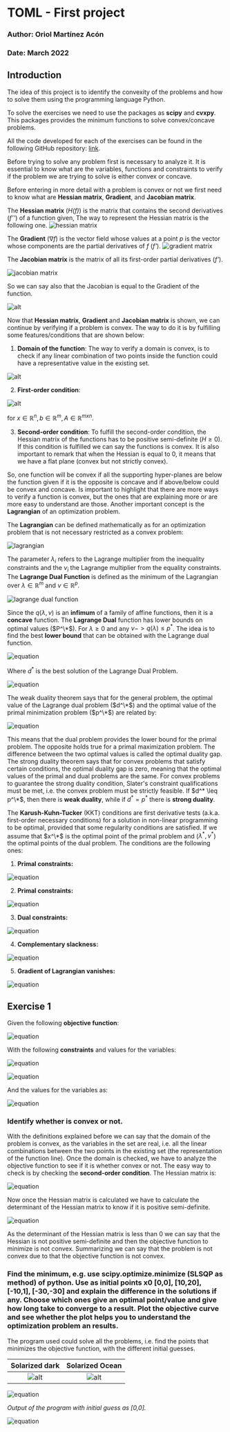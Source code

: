 # TOML - First project
### Author: Oriol Martínez Acón
### Date: March 2022

<!-- ADD EQUATIONS -->

## Introduction
The idea of this project is to identify the convexity of the problems and how to solve them using the programming language Python.

To solve the exercises we need to use the packages as **scipy** and **cvxpy**. This packages provides the minimum functions to solve convex/concave problems.

All the code developed for each of the exercises can be found in the following GitHub repository: [link](https://github.com/oriolmartinezac/TOML-Labs/tree/main/project-1). 

Before trying to solve any problem first is necessary to analyze it. It is essential to know what are the variables, functions and constraints to verify if the problem we are trying to solve is either convex or concave.

Before entering in more detail with a problem is convex or not we first need to know what are **Hessian matrix**, **Gradient**, and **Jacobian matrix**.

The **Hessian matrix** (*H(f)*) is the matrix that contains the second derivatives (*f''*) of a function given,  The way to represent the Hessian matrix is the following one.
![hessian matrix](./images/equations/1.png)

The **Gradient** ($\nabla f$) is the vector field whose values at a point $p$ is the vector whose components are the partial derivatives of *f* (*f'*).
![gradient matrix](./images/equations/2.png)

The **Jacobian matrix** is the matrix of all its first-order partial derivatives (*f'*).

![jacobian matrix](./images/equations/3.png)

So we can say also that the Jacobian is equal to the Gradient of the function.

![alt](./images/equations/4.png)

Now that **Hessian matrix**, **Gradient** and **Jacobian matrix** is shown, we can continue by verifying if a problem is convex. 
The way to do it is by fulfilling some features/conditions that are shown below:

1. **Domain of the function**: The way to verify a domain is convex, is to check if any linear combination of two points inside the function could have a representative value in the existing set. 

![alt](./images/equations/5.png)

2. **First-order condition**:

![alt](./images/equations/6.png)

for $x \in \mathbb{R}^n, b \in \mathbb{R}^m, A \in \mathbb{R}^{mxn}$.

3. **Second-order condition**: To fulfill the second-order condition, the Hessian matrix of the functions has to be positive semi-definite ($H \geq 0$). If this condition is fulfilled we can say the functions is convex. It is also important to remark that when the Hessian is equal to 0, it means that we have a flat plane (convex but not strictly convex).

So, one function will be convex if all the supporting hyper-planes are below the function given if it is the opposite is concave and if above/below could be convex and concave.
Is important to highlight that there are more ways to verify a function is convex, but the ones that are explaining more or are more easy to understand are those.
Another important concept is the **Lagrangian** of an optimization problem. 

The **Lagrangian** can be defined mathematically as for an optimization problem that is not necessary restricted as a convex problem:

![lagrangian](./images/equations/7.png)

The parameter $\lambda_i$ refers to the Lagrange multiplier from the inequality constraints and the $\nu_i$ the Lagrange multiplier from the equality constraints.
The **Lagrange Dual Function** is defined as the minimum of the Lagrangian over $\lambda \in \mathbb{R}^m$ and $\nu \in \mathbb{R}^p$.

![lagrange dual function](./images/equations/8.png)

Since the $q(\lambda,\nu)$ is an **infimum** of a family of affine functions, then it is a **concave** function. The **Lagrange Dual** function has lower bounds on optimal values ($P^\*$).
For $\lambda \geq 0$ and any $\nu -> q(\lambda) \leq p^*$.
The idea is to find the best **lower bound** that can be obtained with the Lagrange dual function.

![equation](./images/equations/9.png)

Where $d^*$ is the best solution of the Lagrange Dual Problem.

![equation](./images/equations/10.png)

The weak duality theorem says that for the general problem, the optimal value of the Lagrange dual problem ($d^\*$) and the optimal value of the primal minimization problem ($p^\*$) are related by:

![equation](./images/equations/11.png)

This means that the dual problem provides the lower bound for the primal problem. The opposite holds true for a primal maximization problem. The difference between the two optimal values is called the optimal duality gap.
The strong duality theorem says that for convex problems that satisfy certain conditions, the optimal duality gap is zero, meaning that the optimal values of the primal and dual problems are the same. For convex problems to guarantee the strong duality condition, Slater's constraint qualifications must be met, i.e. the convex problem must be strictly feasible.
If $d^* \leq p^\*$, then there is **weak duality**, while if $d^* =  p^*$ there is **strong duality**.

The **Karush-Kuhn-Tucker** (KKT) conditions are first derivative tests (a.k.a. first-order necessary conditions) for a solution in non-linear programming to be optimal, provided that some regularity conditions are satisfied.
If we assume that $x^\*$ is the optimal point of the primal problem and ($\lambda^*, \nu^*$) the optimal points of the dual problem. The conditions are the following ones:
1. **Primal constraints:**

![equation](./images/equations/12.png)

2. **Primal constraints:**

![equation](./images/equations/13.png)

3. **Dual constraints:**

![equation](./images/equations/14.png)

4. **Complementary slackness:**

![equation](./images/equations/15.png)

5. **Gradient of Lagrangian vanishes:**

![equation](./images/equations/16.png)

## Exercise 1
Given the following **objective function**:

![equation](./images/equations/17.png)

With the following **constraints** and values for the variables:

![equation](./images/equations/18.png)

![equation](./images/equations/19.png)

And the values for the variables as:

![equation](./images/equations/20.png)

### Identify whether is convex or not.

With the definitions explained before we can say that the domain of the problem is convex, as the variables in the set are real, i.e. all the linear combinations between the two points in the existing set (the representation of the function line).
Once the domain is checked, we have to analyze the objective function to see if it is whether convex or not. The easy way to check is by checking the **second-order condition**. The Hessian matrix is:

![equation](./images/equations/21.png)

Now once the Hessian matrix is calculated we have to calculate the determinant of the Hessian matrix to know if it is positive semi-definite.

![equation](./images/equations/22.png)

As the determinant of the Hessian matrix is less than 0 we can say that the Hessian is not positive semi-definite and then the objective function to minimize is not convex.
Summarizing we can say that the problem is not convex due to that the objective function is not convex.

### Find the minimum, e.g. use scipy.optimize.minimize (SLSQP as method) of python. Use as initial points x0 \[0,0], \[10,20], \[-10,1], \[-30,-30] and explain the difference in the solutions if any. Choose which ones give an optimal point/value and give how long take to converge to a result. Plot the objective curve and see whether the plot helps you to understand the optimization problem an results.

The program used could solve all the problems, i.e. find the points that minimizes the objective function, with the different initial guesses.

Solarized dark             |  Solarized Ocean
:-------------------------:|:-------------------------:
![alt](./images/output-exercise-1-1.png)  |  ![alt](./images/output-exercise-1-1.png)

![equation](./images/output-exercise-1-1.png)


*Output of the program with initial guess as \[0,0].*

![equation](./images/output-exercise-1-2.png)

